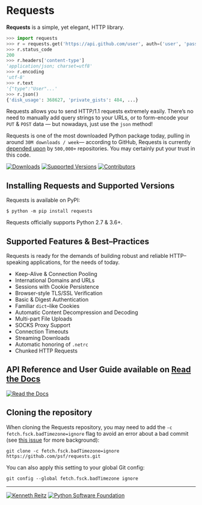 # Requests


**Requests** is a simple, yet elegant, HTTP library.

```python
>>> import requests
>>> r = requests.get('https://api.github.com/user', auth=('user', 'pass'))
>>> r.status_code
200
>>> r.headers['content-type']
'application/json; charset=utf8'
>>> r.encoding
'utf-8'
>>> r.text
'{"type":"User"...'
>>> r.json()
{'disk_usage': 368627, 'private_gists': 484, ...}
```

Requests allows you to send HTTP/1.1 requests extremely easily. There’s no need to manually add query strings to your URLs, or to form-encode your `PUT` & `POST` data — but nowadays, just use the `json` method!

Requests is one of the most downloaded Python package today, pulling in around `30M downloads / week`— according to GitHub, Requests is currently [depended upon](https://github.com/psf/requests/network/dependents?package_id=UGFja2FnZS01NzA4OTExNg%3D%3D) by `500,000+` repositories. You may certainly put your trust in this code.

[![Downloads](https://pepy.tech/badge/requests/month)](https://pepy.tech/project/requests)
[![Supported Versions](https://img.shields.io/pypi/pyversions/requests.svg)](https://pypi.org/project/requests)
[![Contributors](https://img.shields.io/github/contributors/psf/requests.svg)](https://github.com/psf/requests/graphs/contributors)

## Installing Requests and Supported Versions

Requests is available on PyPI:

```console
$ python -m pip install requests
```

Requests officially supports Python 2.7 & 3.6+.

## Supported Features & Best–Practices

Requests is ready for the demands of building robust and reliable HTTP–speaking applications, for the needs of today.

- Keep-Alive & Connection Pooling
- International Domains and URLs
- Sessions with Cookie Persistence
- Browser-style TLS/SSL Verification
- Basic & Digest Authentication
- Familiar `dict`–like Cookies
- Automatic Content Decompression and Decoding
- Multi-part File Uploads
- SOCKS Proxy Support
- Connection Timeouts
- Streaming Downloads
- Automatic honoring of `.netrc`
- Chunked HTTP Requests

## API Reference and User Guide available on [Read the Docs](https://requests.readthedocs.io)

[![Read the Docs](https://raw.githubusercontent.com/psf/requests/main/ext/ss.png)](https://requests.readthedocs.io)

## Cloning the repository

When cloning the Requests repository, you may need to add the `-c
fetch.fsck.badTimezone=ignore` flag to avoid an error about a bad commit (see
[this issue](https://github.com/psf/requests/issues/2690) for more background):

```shell
git clone -c fetch.fsck.badTimezone=ignore https://github.com/psf/requests.git
```

You can also apply this setting to your global Git config:

```shell
git config --global fetch.fsck.badTimezone ignore
```

---

[![Kenneth Reitz](https://raw.githubusercontent.com/psf/requests/main/ext/kr.png)](https://kennethreitz.org) [![Python Software Foundation](https://raw.githubusercontent.com/psf/requests/main/ext/psf.png)](https://www.python.org/psf)
